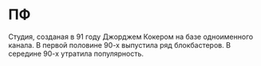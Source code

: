 # ПФ

Студия, созданая в 91 году Джорджем Кокером на базе одноименного канала. В первой половине 90-х выпустила ряд
блокбастеров. В середине 90-х утратила популярность. 
 
